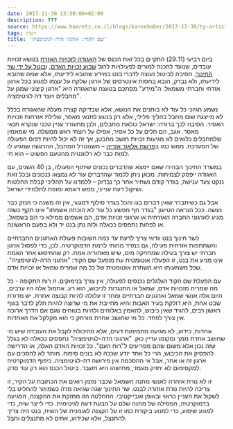 ```yaml
---
date: 2017-11-30 13:50:00+02:00
description: ???
source: https://www.haaretz.co.il/blogs/karenhaber/2017-11-30/ty-article/0000017f-f8ba-d460-afff-fbfe876b0000
tags: דעות
title: 'שם הקוד: ארגוני הדה-לגיטימציה'
---
```


ביום רביעי (29.11) התקיים בכל זאת הכנס של [האגודה לזכויות האזרח](https://www.facebook.com/ACRI.hebrew/) בנושא זכויות עובדים, שנועד להכנה למורים לפעילויות לרגל [שבוע זכויות האדם](https://www.acri.org.il/he/41404), ו[בוטל על ידי שר החינוך](/news/education/2017-11-28/ty-article/.premium/0000017f-dbdf-d3ff-a7ff-fbffcac40000). הסיבה לביטול נעוצה לדברי בנט במידע שהובא לידיעתו, אלא שמה שהובא לידיעתו, ולא נבדק, הובא בחסות אינטרסים של ארגון שלקח על עצמו לפגוע בכל ארגון אזרחי וחברתי משמאל. ה"מידע" מסתכם בטענה שהאגודה היא "ארגון קיצוני שמגן על מחבלים ויוצר דה לגיטימציה". 

נשמע הגיוני כל עוד לא בוחנים את הנושא, אלא שבדיקה קצרה מעלה שהאגודה בכלל לא מייצגת שום מחבל בהליך פלילי, אלא רק בנוגע לתנאי מאסר, שלילת אזרחות וזכויות האסיר. הסיבה לכך ברורה: ישראל כולאת מחבלים, ולכן מתעורר עניין טכני שנקרא תנאי מאסר. אגב, הם חלים על כל אסיר, אפילו על רוצחי ראש ממשלה. מי שמאמין שלמחבלים כלואים לא מגיעות זכויות חושב מהבטן, אך זה לא יכול להיות דפוס הפעולה של המערכת. ממש כמו ב[פרשת אלאור אזריה](/news/law/2017-08-09/ty-article/0000017f-db6a-db5a-a57f-db6a98940000) – משנוטרל המחבל, ההרגשה שמגיע לו למות כבר לא רלוונטית מהטעם הפשוט – הוא חי. 

במשרד החינוך הבהירו שאם יימצא שהדברים נכונים שיתוף הפעולה, בן 40 השנים, עם האגודה ייפסק לצמיתות. מכאן ניתן ללמוד שהדברים עוד לא נמצאו כנכונים ובכל זאת ננקט צעד ענישה, בגדר קודם נשחיר אחר כך נבדוק – ללמדנו על תהליכי קבלת החלטות ושיקול דעת ענייני, ממש דוגמא ומופת לתלמידי ישראל. 

אבל גם כשיתברר שאין דברים בגו והכל בגדר סילוף דמגוגי, אין זה משנה כי הנזק כבר נעשה. ככל הנראה הטיעון "בגדר חף מפשע כל עוד לא הוכחה אשמתו" אינו תקף כשזה מגיע לארגוני החברה האזרחית או ארגוני זכויות אדם, הם אשמים ממילא כי הם בשמאל, או לפחות נתפסים ככאלה ולזה נתן בנט יד ולא בפעם הראשונה. 

כשר חינוך בנט וודאי צריך לדעת עד כמה חשובות פעולת הארגונים החברתיים והשתתפות אזרחית פעילה, גם כמדד מהותי לרמת הדמוקרטיה. לכן, כדי לפסול ארגון חברתי יש צורך בעילה שמחזיקה מים, שיש מאחוריה אמת. רק שהחיפוש אחר האמת אינו מניע את בנט, זו הפעלה אוטומטית עת מופעל שם הקוד: "ארגוני הדה-לגיטימציה". שכל משמעותו היא השחרה אוטומטית של כל מה שמריח שמאל או זכויות אדם. 

עם הפעלת שם הקוד הגלגלים נכנסים לפעולה, אין צורך בנימוקים. זו רוח התקופה - כל מה שמריח מזכויות אדם, שמאל או התנגדות לכיבוש, הוא רע. אתמול אלה היו ערבים, היום אלה אנשי שמאל וארגונים חברתיים ומחר זו עלולה להיות קבוצה אחרת. יש מדורת שבט אחת, היא דולקת בעיר האבות והיא מחייבת את מי שרוצה להיות חלק לדבר בגוף ראשון רבים, להגיד שאין כיבוש, להאמין באלוהים ולהיות בטוחים שגם אם הדרך ארוכה אין צורך לפחד. כל מי שחושב אחרת מורחק כי הוא מקלקל את האחדות. 

אחדות, כידוע, לא מגיעה מתמימות דעים, אלא מהיכולת לקבל את העובדה שיש מי שחושב אחרת ממך ומקומו עדיין כאן. "ארגוני הדה-לגיטימציה" נתפסים ככאלה לא בגלל שזה נכון אלא משום שהם מפריעים ל"רוח העם". כל זכויות האדם האלה, או הדרישה להפסיק את הכיבוש, הרי כל אחד יודע שככה לא בונים סיפוח. מותר לא להסכים עם ארגון זה או אחר, אבל אי ההסכמה אין פירושה דה-לגיטימציה. כיפוף הדמוקרטיה למקסימום לא יחזיק מעמד, מתישהו היא תשבר. ביטול הכנס הוא רק עוד סדק. 

זו לא נורת אזהרה לאנשי מחנה השמאל שכבר מזמן רואים את הכתובת על הקיר, זו צריכה להיות נורת אזהרה לבנט. שר החינוך שגה שגיאה מרה כשמיהר להחליט בלי לשקול את העניין כראוי ובאופן אובייקטיבי. ההחלטה הזו מחזקת את ההקצנה, הפגיעה בדמוקרטיה, הפסילה של מחנה שלם על הבעת דעה לגיטימית. כדי לייצר שיח, כדי למנוע שיסוע, כדי למנוע ביקורת כמו זו על הקצנה לאומנית של השיח, בנט היה צריך להתנצל, אלא שכידוע, אחים לא מתנצלים וחבל.